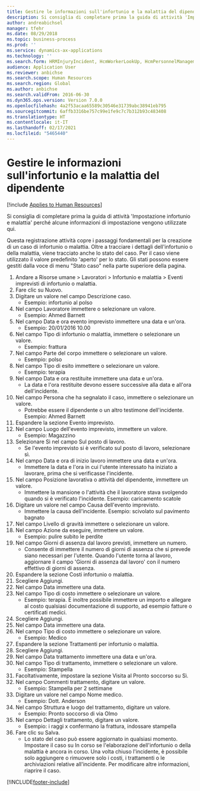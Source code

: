 ```yaml
---
title: Gestire le informazioni sull'infortunio e la malattia del dipendente
description: Si consiglia di completare prima la guida di attività 'Impostazione infortunio e malattia' perché alcune informazioni di impostazione vengono utilizzate qui.
author: andreabichsel
manager: tfehr
ms.date: 08/29/2018
ms.topic: business-process
ms.prod: ''
ms.service: dynamics-ax-applications
ms.technology: ''
ms.search.form: HRMInjuryIncident, HcmWorkerLookUp, HcmPersonnelManagementWorkspace
audience: Application User
ms.reviewer: anbichse
ms.search.scope: Human Resources
ms.search.region: Global
ms.author: anbichse
ms.search.validFrom: 2016-06-30
ms.dyn365.ops.version: Version 7.0.0
ms.openlocfilehash: 4a2f53acaa65589c30546e31739abc38941eb795
ms.sourcegitcommit: 6affb3316be757c99e1fe9c7c7b312b93c483408
ms.translationtype: HT
ms.contentlocale: it-IT
ms.lasthandoff: 02/17/2021
ms.locfileid: "5465440"
---
```

# <a name="maintain-employee-injury-and-illness-information"></a>Gestire le informazioni sull'infortunio e la malattia del dipendente

[!include [Applies to Human Resources](../includes/applies-to-hr.md)]



Si consiglia di completare prima la guida di attività 'Impostazione infortunio e malattia' perché alcune informazioni di impostazione vengono utilizzate qui. 



Questa registrazione attività copre i passaggi fondamentali per la creazione di un caso di infortunio o malattia. Oltre a tracciare i dettagli dell'infortunio o della malattia, viene tracciato anche lo stato del caso.  Per il caso viene utilizzato il valore predefinito 'aperto' per lo stato.  Gli stati possono essere gestiti dalla voce di menu "Stato caso" nella parte superiore della pagina.

1. Andare a Risorse umane > Lavoratori > Infortunio e malattia > Eventi imprevisti di infortunio o malattia.
2. Fare clic su Nuovo.
3. Digitare un valore nel campo Descrizione caso.
    * Esempio: infortunio al polso  
4. Nel campo Lavoratore immettere o selezionare un valore.
    * Esempio: Ahmed Barnett  
5. Nel campo Data e ora evento imprevisto immettere una data e un'ora.
    * Esempio: 20/01/2016 10.00  
6. Nel campo Tipo di infortunio o malattia, immettere o selezionare un valore.
    * Esempio: frattura  
7. Nel campo Parte del corpo immettere o selezionare un valore.
    * Esempio: polso  
8. Nel campo Tipo di esito immettere o selezionare un valore.
    * Esempio: terapia  
9. Nel campo Data e ora restituite immettere una data e un'ora.
    * La data e l'ora restituite devono essere successive alla data e all'ora dell'incidente.  
10. Nel campo Persona che ha segnalato il caso, immettere o selezionare un valore.
    * Potrebbe essere il dipendente o un altro testimone dell'incidente.  Esempio: Ahmed Barnett  
11. Espandere la sezione Evento imprevisto.
12. Nel campo Luogo dell'evento imprevisto, immettere un valore.
    * Esempio: Magazzino  
13. Selezionare Sì nel campo Sul posto di lavoro.
    * Se l'evento imprevisto si è verificato sul posto di lavoro, selezionare sì.  
14. Nel campo Data e ora di inizio lavoro immettere una data e un'ora.
    * Immettere la data e l'ora in cui l'utente interessato ha iniziato a lavorare, prima che si verificasse l'incidente.  
15. Nel campo Posizione lavorativa o attività del dipendente, immettere un valore.
    * Immettere la mansione o l'attività che il lavoratore stava svolgendo quando si è verificato l'incidente.  Esempio: caricamento scatole  
16. Digitare un valore nel campo Causa dell'evento imprevisto.
    * Immettere la causa dell'incidente.  Esempio: scivolato sul pavimento bagnato  
17. Nel campo Livello di gravità immettere o selezionare un valore.
18. Nel campo Azione da eseguire, immettere un valore.
    * Esempio: pulire subito le perdite  
19. Nel campo Giorni di assenza dal lavoro previsti, immettere un numero.
    * Consente di immettere il numero di giorni di assenza che si prevede siano necessari per l'utente.  Quando l'utente torna al lavoro, aggiornare il campo 'Giorni di assenza dal lavoro' con il numero effettivo di giorni di assenza.  
20. Espandere la sezione Costi infortunio o malattia.
21. Scegliere Aggiungi.
22. Nel campo Data immettere una data.
23. Nel campo Tipo di costo immettere o selezionare un valore.
    * Esempio: terapia. È inoltre possibile immettere un importo e allegare al costo qualsiasi documentazione di supporto, ad esempio fatture o certificati medici.  
24. Scegliere Aggiungi.
25. Nel campo Data immettere una data.
26. Nel campo Tipo di costo immettere o selezionare un valore.
    * Esempio: Medico  
27. Espandere la sezione Trattamenti per infortunio o malattia.
28. Scegliere Aggiungi.
29. Nel campo Data trattamento immettere una data e un'ora.
30. Nel campo Tipo di trattamento, immettere o selezionare un valore.
    * Esempio: Stampella  
31. Facoltativamente, impostare la sezione Visita al Pronto soccorso su Sì.
32. Nel campo Commenti trattamento, digitare un valore.
    * Esempio: Stampella per 2 settimane  
33. Digitare un valore nel campo Nome medico.
    * Esempio: Dott. Anderson  
34. Nel campo Struttura e luogo del trattamento, digitare un valore.
    * Esempio: Pronto soccorso di via Olmo  
35. Nel campo Dettagli trattamento, digitare un valore.
    * Esempio: i raggi x confermano la frattura, indossare stampella  
36. Fare clic su Salva.
    * Lo stato del caso può essere aggiornato in qualsiasi momento.  Impostare il caso su In corso se l'elaborazione dell'infortunio o della malattia è ancora in corso.  Una volta chiuso l'incidente, è possibile solo aggiungere o rimuovere solo i costi, i trattamenti o le archiviazioni relative all'incidente.  Per modificare altre informazioni, riaprire il caso.  



[!INCLUDE[footer-include](../includes/footer-banner.md)]